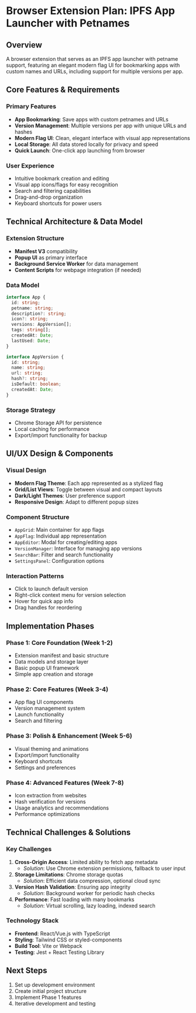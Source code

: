 # Browser Extension Plan: IPFS App Launcher with Petnames

## Overview
A browser extension that serves as an IPFS app launcher with petname support, featuring an elegant modern flag UI for bookmarking apps with custom names and URLs, including support for multiple versions per app.

## Core Features & Requirements

### Primary Features
- **App Bookmarking**: Save apps with custom petnames and URLs
- **Version Management**: Multiple versions per app with unique URLs and hashes
- **Modern Flag UI**: Clean, elegant interface with visual app representations
- **Local Storage**: All data stored locally for privacy and speed
- **Quick Launch**: One-click app launching from browser

### User Experience
- Intuitive bookmark creation and editing
- Visual app icons/flags for easy recognition
- Search and filtering capabilities
- Drag-and-drop organization
- Keyboard shortcuts for power users

## Technical Architecture & Data Model

### Extension Structure
- **Manifest V3** compatibility
- **Popup UI** as primary interface
- **Background Service Worker** for data management
- **Content Scripts** for webpage integration (if needed)

### Data Model
```typescript
interface App {
  id: string;
  petname: string;
  description?: string;
  icon?: string;
  versions: AppVersion[];
  tags: string[];
  createdAt: Date;
  lastUsed: Date;
}

interface AppVersion {
  id: string;
  name: string;
  url: string;
  hash?: string;
  isDefault: boolean;
  createdAt: Date;
}
```

### Storage Strategy
- Chrome Storage API for persistence
- Local caching for performance
- Export/import functionality for backup

## UI/UX Design & Components

### Visual Design
- **Modern Flag Theme**: Each app represented as a stylized flag
- **Grid/List Views**: Toggle between visual and compact layouts
- **Dark/Light Themes**: User preference support
- **Responsive Design**: Adapt to different popup sizes

### Component Structure
- `AppGrid`: Main container for app flags
- `AppFlag`: Individual app representation
- `AppEditor`: Modal for creating/editing apps
- `VersionManager`: Interface for managing app versions
- `SearchBar`: Filter and search functionality
- `SettingsPanel`: Configuration options

### Interaction Patterns
- Click to launch default version
- Right-click context menu for version selection
- Hover for quick app info
- Drag handles for reordering

## Implementation Phases

### Phase 1: Core Foundation (Week 1-2)
- Extension manifest and basic structure
- Data models and storage layer
- Basic popup UI framework
- Simple app creation and storage

### Phase 2: Core Features (Week 3-4)
- App flag UI components
- Version management system
- Launch functionality
- Search and filtering

### Phase 3: Polish & Enhancement (Week 5-6)
- Visual theming and animations
- Export/import functionality
- Keyboard shortcuts
- Settings and preferences

### Phase 4: Advanced Features (Week 7-8)
- Icon extraction from websites
- Hash verification for versions
- Usage analytics and recommendations
- Performance optimizations

## Technical Challenges & Solutions

### Key Challenges
1. **Cross-Origin Access**: Limited ability to fetch app metadata
   - *Solution*: Use Chrome extension permissions, fallback to user input
2. **Storage Limitations**: Chrome storage quotas
   - *Solution*: Efficient data compression, optional cloud sync
3. **Version Hash Validation**: Ensuring app integrity
   - *Solution*: Background worker for periodic hash checks
4. **Performance**: Fast loading with many bookmarks
   - *Solution*: Virtual scrolling, lazy loading, indexed search

### Technology Stack
- **Frontend**: React/Vue.js with TypeScript
- **Styling**: Tailwind CSS or styled-components
- **Build Tool**: Vite or Webpack
- **Testing**: Jest + React Testing Library

## Next Steps
1. Set up development environment
2. Create initial project structure
3. Implement Phase 1 features
4. Iterative development and testing